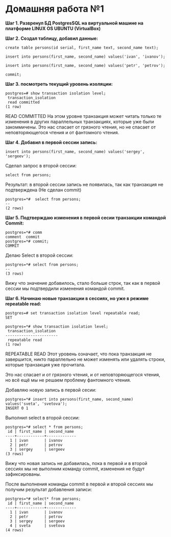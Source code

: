 # Домашняя работа №1

**Шаг 1. Развренул БД PostgresSQL на виртуальной машине на платформе LINUX OS UBUNTU (VirtualBox)**

**Шаг 2. Создал таблицу, добавил данные:**

```
create table persons(id serial, first_name text, second_name text);

insert into persons(first_name, second_name) values('ivan', 'ivanov');

insert into persons(first_name, second_name) values('petr', 'petrov');

commit;
```

**Шаг 3. посмотреть текущий уровень изоляции:**
```
postgres=# show transaction isolation level;
 transaction_isolation
 read committed
(1 row)
```
READ COMMITTED
На этом уровне транзакция может читать только те изменения в других параллельных транзакциях, которые уже были закоммичены. Это нас спасает от грязного чтения, но не спасает от неповторяющегося чтения и от фантомного чтения.

**Шаг 4. Добавил в первой сессии запись:**

```
insert into persons(first_name, second_name) values('sergey', 'sergeev');
```
Сделал запрос в второй сессии:

```
select from persons;
```
Результат: в второй сессии запись не появилась, так как транзакция не подтверждена (Не сделан commit)

```
postgres=*#  select from persons;
--
(2 rows)
```
**Шаг 5. Подтверждаю изменения в первой сесии транзакции командой Commit:**

```
postgres=*# comm
comment  commit   
postgres=*# commit;
COMMIT
```
Делаю Select в второй сессии:

```
postgres=*# select from persons;
--
(3 rows)
```
Вижу что значение добавилось, стало больше строк, так как в первой сессии мы подтвердили изменения командой commit.

**Шаг 6. Начинаю новые транзакции в сессиях, но уже в режиме repeatable read:**

```
postgres=# set transaction isolation level repeatable read;
SET

postgres=*# show transaction isolation level;
 transaction_isolation 
-----------------------
 repeatable read
(1 row)
```
REPEATABLE READ
Этот уровень означает, что пока транзакция не завершится, никто параллельно не может изменять или удалять строки, которые транзакция уже прочитала.

Это нас спасает и от грязного чтения, и от неповторяющегося чтения, но всё ещё мы не решаем проблему фантомного чтения.

Добавляю новую запись в первой сесии:

```
postgres=*# insert into persons(first_name, second_name) values('sveta', 'svetova');
INSERT 0 1
```

Выполнил select в второй сессии:

```
postgres=*# select * from persons;
 id | first_name | second_name 
----+------------+-------------
  1 | ivan       | ivanov
  2 | petr       | petrov
  3 | sergey     | sergeev
(3 rows)
```

Вижу что новая запись не добавилась, пока в первой и в второй сессиях мы не выполним команду commit, изменения не будут зафиксированы.

После выполнения команды commit в первой и второй сессиях мы получим результат добавления записи:

```
postgres=*# select* from persons;
 id | first_name | second_name 
----+------------+-------------
  1 | ivan       | ivanov
  2 | petr       | petrov
  3 | sergey     | sergeev
  4 | sveta      | svetova
(4 rows)
```

